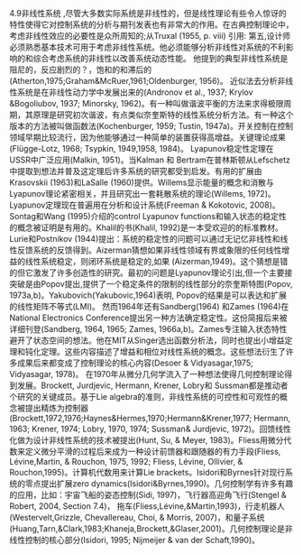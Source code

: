 4.9非线性系统
	,尽管大多数实际系统是非线性的，但是线性理论有些令人惊讶的特性使得它对控制系统的分析与期刊发表也有非常大的作用。在古典控制理论中，考虑非线性效应的必要性是众所周知的;从Truxal (1955, p. viii) 引用:
第五,设计师必须熟悉基本技术可用于考虑非线性系统。他必须能够分析非线性对系统的不利影响的和综合考虑系统的非线性以改善系统动态性能。
	他提到的典型非线性系统是阻尼的，反应剧烈的？，饱和的和滞后的(Atherton,1975;Graham&McRuer,1961;Oldenburger, 1956)。
	近似法去分析非线性系统是在非线性动力学中发展出来的(Andronov et al., 1937; Krylov &Bogoliubov, 1937; Minorsky, 1962)。有一种叫做谐波平衡的方法来求得极限周期，其原理是研究初次谐波，有点类似奈奎斯特的线性系统分析方法。有一种这个版本的方法被叫做函数法(Kochenburger, 1959; Tustin, 1947a)。开关控制在控制领域早期比较流行，因为他能够通过一种简单的装置获得高增益。关键理论成果(Flügge-Lotz, 1968; Tsypkin, 1949,1958, 1984)。
Lyapunov稳定性定理在USSR中广泛应用(Malkin, 1951)。当Kalman 和 Bertram在普林斯顿从Lefschetz中提取到想法并普及这定理后许多系统的研究都受到启发。有用的扩展由Krasovskii (1963)和LaSalle (1960)提供。Willems显示能量的概念和消散与Lyapunov理论紧密相关，并且研究出一套耗散系统的理论(Willems, 1972)。Lyapunov定理现在普遍用在分析和设计系统(Freeman & Kokotovic, 2008)。Sontag和Wang (1995)介绍的control Lyapunov functions和输入状态的稳定性的概念被证明是有用的。Khalil的书(Khalil, 1992)是一本受欢迎的的标准教材。
Lurie和Postnikov (1944)提出：系统的稳定性的问题可以通过无记忆非线性和线性反馈系统的反馈得到。Aizerman猜想如果非线性领域有界或象限的任何线性增益的线性系统稳定，则闭环系统是稳定的,如果 (Aizerman,1949)。这个猜想是错的但它激发了许多创造性的研究。最初的问题是Lyapunov理论引出,但一个主要接突破是由Popov提出,提供了一个稳定条件的限制的线性部分的奈奎斯特图(Popov, 1973a,b)。Yakubovich(Yakubovic,1964)表明, Popov的结果是可以表达和扩展的线性矩阵不等式(LMI)。
然而1964年还有Sandberg(1964) 和Zames (1964)在National Electronics Conference提出另一种方法确定稳定性。这份简报后来被详细刊登(Sandberg, 1964, 1965; Zames, 1966a,b)。Zames专注输入状态特性避开了状态空间的想法。他在MIT从Singer选出函数分析法，同时也提出小增益定理和钝化定理。这些内容描述了增益和相位对线性系统的概念。这些想法衍生了许多成果后来都变成了控制理论的核心内容(Desoer & Vidyasagar,1975; Vidyasagar, 1978)。
在1970年从微分几何学流入了一种想法使得几何控制理论得到发展。Brockett, Jurdjevic, Hermann, Krener, Lobry和 Sussman都是推动者个研究的关键成员。基于Lie algebra的准则，非线性系统的可控性和可观性的概念被提出精炼为控制器(Brockett,1972,1976;Haynes&Hermes,1970;Hermann&Krener,1977; Hermann, 1963; Krener, 1974; Lobry, 1970, 1974; Sussman& Jurdjevic, 1972)。回馈线性化做为设计非线性系统的技术被提出(Hunt, Su, & Meyer, 1983)。Fliess用微分代数来定义微分平滑的过程后来成为一种设计前馈器和跟随器的有力手段(Fliess, Lévine,Martin, & Rouchon, 1975, 1992; Fliess, Lévine, Ollivier, & Rouchon,1995)。计算机代数用来计算Lie brackets。Isidori和Byrnes针对现行系统的零点提出扩展zero dynamics(Isidori&Byrnes,1990)。几何控制学有许多有趣的应用，比如：宇宙飞船的姿态控制(Sidi, 1997)，飞行器高迎角飞行(Stengel & Robert, 2004, Section 7.4)，
拖车(Fliess,Lévine,&Martin,1993)，行走机器人(Westervelt,Grizzle, Chevallereau, Choi, & Morris, 2007)，和量子系统(Huang,Tarn,&Clark,1983;Khaneja,Brockett,&Glaser,2001)。几何控制理论是非线性控制的核心部分(Isidori, 1995; Nijmeijer & van der Schaft,1990)。

